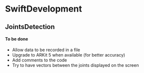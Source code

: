 # SwiftDevelopment

## JointsDetection
#### To be done
- Allow data to be recorded in a file
- Upgrade to ARKit 5 when available (for better accuracy)
- Add comments to the code
- Try to have vectors between the joints displayed on the screen
